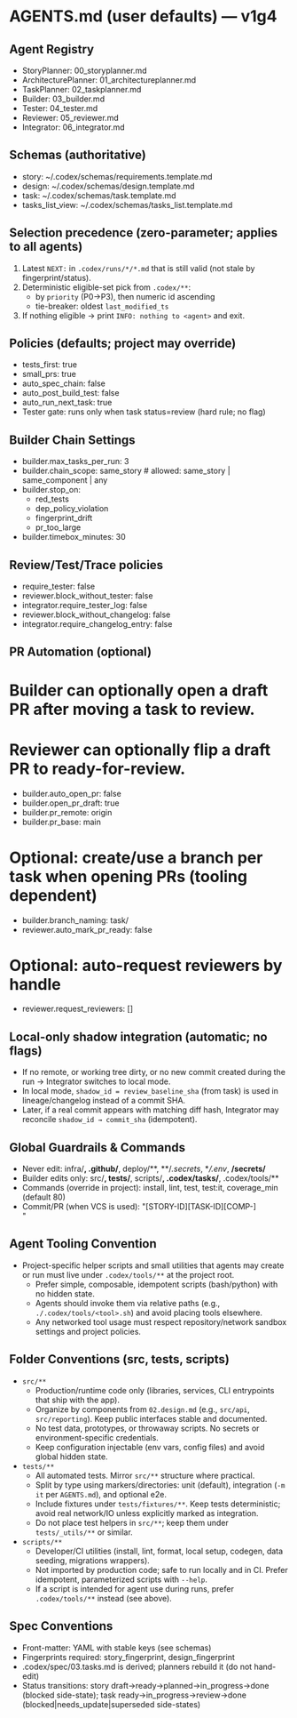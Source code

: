 # AGENTS.md (user defaults) — v1g4

## Agent Registry
- StoryPlanner: 00_storyplanner.md
- ArchitecturePlanner: 01_architectureplanner.md
- TaskPlanner: 02_taskplanner.md
- Builder: 03_builder.md
- Tester: 04_tester.md
- Reviewer: 05_reviewer.md
- Integrator: 06_integrator.md

## Schemas (authoritative)
- story: ~/.codex/schemas/requirements.template.md
- design: ~/.codex/schemas/design.template.md
- task: ~/.codex/schemas/task.template.md
- tasks_list_view: ~/.codex/schemas/tasks_list.template.md

## Selection precedence (zero-parameter; applies to all agents)
1) Latest `NEXT:` in `.codex/runs/*/*.md` that is still valid (not stale by fingerprint/status).
2) Deterministic eligible-set pick from `.codex/**`:
   - by `priority` (P0→P3), then numeric id ascending
   - tie-breaker: oldest `last_modified_ts`
3) If nothing eligible → print `INFO: nothing to <agent>` and exit.

## Policies (defaults; project may override)
- tests_first: true
- small_prs: true
- auto_spec_chain: false
- auto_post_build_test: false
- auto_run_next_task: true
- Tester gate: runs only when task status=review (hard rule; no flag)

## Builder Chain Settings
- builder.max_tasks_per_run: 3
- builder.chain_scope: same_story  # allowed: same_story | same_component | any
- builder.stop_on:
  - red_tests
  - dep_policy_violation
  - fingerprint_drift
  - pr_too_large
- builder.timebox_minutes: 30

## Review/Test/Trace policies
- require_tester: false
- reviewer.block_without_tester: false
- integrator.require_tester_log: false
- reviewer.block_without_changelog: false
- integrator.require_changelog_entry: false

## PR Automation (optional)
# Builder can optionally open a draft PR after moving a task to review.
# Reviewer can optionally flip a draft PR to ready-for-review.
- builder.auto_open_pr: false
- builder.open_pr_draft: true
- builder.pr_remote: origin
- builder.pr_base: main
# Optional: create/use a branch per task when opening PRs (tooling dependent)
- builder.branch_naming: task/<TASK-ID>
- reviewer.auto_mark_pr_ready: false
# Optional: auto-request reviewers by handle
- reviewer.request_reviewers: []

## Local-only shadow integration (automatic; no flags)
- If no remote, or working tree dirty, or no new commit created during the run → Integrator switches to local mode.
- In local mode, `shadow_id = review_baseline_sha` (from task) is used in lineage/changelog instead of a commit SHA.
- Later, if a real commit appears with matching diff hash, Integrator may reconcile `shadow_id → commit_sha` (idempotent).

## Global Guardrails & Commands
- Never edit: infra/**, .github/**, deploy/**, **/*.secrets*, **/.env*, **/secrets/**
- Builder edits only: src/**, tests/**, scripts/**, .codex/tasks/**, .codex/tools/**
- Commands (override in project): install, lint, test, test:it, coverage_min (default 80)
- Commit/PR (when VCS is used): "[STORY-ID][TASK-ID][COMP-<component>] <summary>"

## Agent Tooling Convention
- Project-specific helper scripts and small utilities that agents may create or run must live under `.codex/tools/**` at the project root.
  - Prefer simple, composable, idempotent scripts (bash/python) with no hidden state.
  - Agents should invoke them via relative paths (e.g., `./.codex/tools/<tool>.sh`) and avoid placing tools elsewhere.
  - Any networked tool usage must respect repository/network sandbox settings and project policies.

## Folder Conventions (src, tests, scripts)
- `src/**`
  - Production/runtime code only (libraries, services, CLI entrypoints that ship with the app).
  - Organize by components from `02.design.md` (e.g., `src/api`, `src/reporting`). Keep public interfaces stable and documented.
  - No test data, prototypes, or throwaway scripts. No secrets or environment-specific credentials.
  - Keep configuration injectable (env vars, config files) and avoid global hidden state.
- `tests/**`
  - All automated tests. Mirror `src/**` structure where practical.
  - Split by type using markers/directories: unit (default), integration (`-m it` per `AGENTS.md`), and optional e2e.
  - Include fixtures under `tests/fixtures/**`. Keep tests deterministic; avoid real network/IO unless explicitly marked as integration.
  - Do not place test helpers in `src/**`; keep them under `tests/_utils/**` or similar.
- `scripts/**`
  - Developer/CI utilities (install, lint, format, local setup, codegen, data seeding, migrations wrappers).
  - Not imported by production code; safe to run locally and in CI. Prefer idempotent, parameterized scripts with `--help`.
  - If a script is intended for agent use during runs, prefer `.codex/tools/**` instead (see above).

## Spec Conventions
- Front-matter: YAML with stable keys (see schemas)
- Fingerprints required: story_fingerprint, design_fingerprint
- .codex/spec/03.tasks.md is derived; planners rebuild it (do not hand-edit)
- Status transitions: story draft→ready→planned→in_progress→done (blocked side-state); task ready→in_progress→review→done (blocked|needs_update|superseded side-states)
